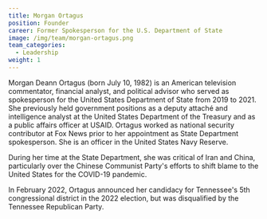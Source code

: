 ```yaml
---
title: Morgan Ortagus
position: Founder
career: Former Spokesperson for the U.S. Department of State
image: /img/team/morgan-ortagus.png
team_categories:
  - Leadership
weight: 1
---
```


Morgan Deann Ortagus (born July 10, 1982) is an American television commentator, financial analyst, and political advisor who served as spokesperson for the United States Department of State from 2019 to 2021. She previously held government positions as a deputy attaché and intelligence analyst at the United States Department of the Treasury and as a public affairs officer at USAID. Ortagus worked as national security contributor at Fox News prior to her appointment as State Department spokesperson. She is an officer in the United States Navy Reserve.

During her time at the State Department, she was critical of Iran and China, particularly over the Chinese Communist Party's efforts to shift blame to the United States for the COVID-19 pandemic.

In February 2022, Ortagus announced her candidacy for Tennessee's 5th congressional district in the 2022 election, but was disqualified by the Tennessee Republican Party. 